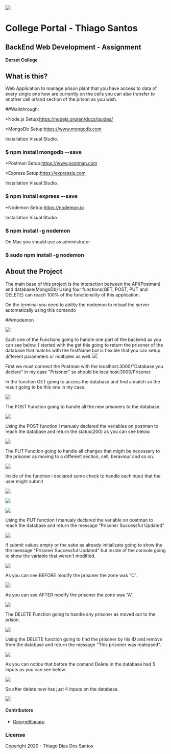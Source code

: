 ![](Images/banner.png)
# College Portal - Thiago Santos
## BackEnd Web Development - Assignment 
#### Dorset College
## What is this?

Web Application to manage prison plant that you have access to data of every single one how are currently on the cells you can also transfer to another cell or/and section of the prison as you wish.

##Walkthrough:

*Node.js Setup:https://nodejs.org/en/docs/guides/

*MongoDb Setup:https://www.mongodb.com

Installation Visual Studio.

### $ npm install mongodb --save

*Postman Setup:https://www.postman.com

*Express Setup:https://expressjs.com

Installation Visual Studio.

### $ npm install express --save

*Nodemon Setup:https://nodemon.io

Installation Visual Studio.

### $ npm install -g nodemon

On Mac you should use as administrator 

### $ sudo npm install -g nodemon

## About the Project

The main base of this project is the interaction between the API(Postman) and database(MongoDb) Using four functions(GET, POST, PUT and DELETE) can reach 100% of the functionality of this application.

On the terminal you need to ability the nodemon to reload the server automatically using this comando

###nodemon

![](Images/Nodemon.png)

Each one of the Functions going to handle one part of the backend as you can see below, I started with the get this going to return the prisoner of the database that matchs with the firstName but is flexible that you can setup different parameters or multiples as well.
![](Images/GET.png)

First we must connect the Postman with the localhost:3000/"Database you declare" in my case "Prisoner" so should be localhost:3000/Prisoner.

In the function GET going to access the database and find a match so the result going to be this one in my case.

![](Images/POSTMANGET.png)

The POST Function going to handle all the new prisoners to the database.

![](Images/POST.png)

Using the POST function I manualy declared the variables on postman to reach the database and return the status(200) as you can see below.

![](Images/POSTMANPOST.png)

The PUT Function going to handle all changes that migth be necessary to the prisoner as moving to a different section, cell, beraviour and so on.

![](Images/PUTSTART.png)

Inside of the function i declared some check to handle each input that the user might submit

![](Images/PUTMIDDLE.png)

![](Images/PUTSMIDDLE2.png)

![](Images/PUTEND.png)

Using the PUT function I manualy declared the variable on postman to reach the database and return the message "Prisoner Successful Updated"

![](Images/PostMODIFY.png)

If submit values empty or the sabe as already initializate going to show the the message "Prisoner Successful Updated" but inside of the console going to show the variable that weren't modified.

![](Images/POSTSAMEVALUE.png)

As you can see BEFORE modify the prisoner the zone was "C".

![](Images/BEFOREPUT.png)

As you can see AFTER modify the prisoner the zone was "A".

![](Images/PUTRESULT.png)

The DELETE Function going to handle any prisoner as moved out to the prison.

![](Images/DELETE.png)

Using the DELETE function going to find the prisoner by his ID and remove from the database and return the message "This prisoner was realeased".

![](Images/POSTMANDELETE.png)

As you can notice that before the comand Delete in the database had 5 inputs as you can see below.

![](Images/BEFOREDELETE.png)

So after delete now has just 4 inputs on the database.

![](Images/AFTERDELETE.png)

#### Contributors

* [GeorgeBlanaru](https://github.com/georgeBl)

### License
Copyright 2020 - Thiago Dias Dos Santos
